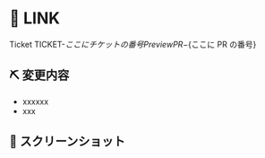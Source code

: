 # 🔗 LINK

Ticket TICKET-${ここにチケットの番号}
Preview PR-${ここに PR の番号}

<!-- stagingにPRするときは下記を使用する -->
<!-- Preview PR-STAGING-${ここにPRの番号} -->

## ⛏ 変更内容

<!-- 変更を端的に箇条書きで -->

- xxxxxx
- xxx

## 📸 スクリーンショット

<!-- スタイルなどの変更の場合はスクリーンショットがあるとレビューしやすいです -->
